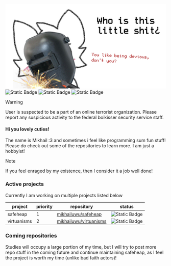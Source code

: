 ![who is this shit](me.png)
![Static Badge](https://img.shields.io/badge/mental_evaluation-highly_schizophrenic-red)
![Static Badge](https://img.shields.io/badge/slightly_unhinged-red)
![Static Badge](https://img.shields.io/badge/might_be_put_in_a_rubber_room-red)

> [!WARNING]
> User is suspected to be a part of an online terrorist organization. Please report any suspicious activity to the federal boikisser security service staff.

#### Hi you lovely cuties!
The name is Mikhail :3 and sometimes i feel like programming sum fun stuff! Please do check out some of the repositories to learn more. I am just a hobbyist!

> [!NOTE]
> If you feel enraged by my existence, then I consider it a job well done!

### Active projects
Currently I am working on multiple projects listed below

| **project** | **priority** | **repository**                                                       | **status**                                                    |
|-------------|--------------|----------------------------------------------------------------------|---------------------------------------------------------------|
| safeheap    | 1            | [mikhailuwu/safeheap](https://github.com/mikhailuwu/safeheap)        | ![Static Badge](https://img.shields.io/badge/Not--ready-red)  |
| virtuanisms | 2            | [mikhailuwu/virtuanisms](https://github.com/mikhailuwu/virtuanisms)  | ![Static Badge](https://img.shields.io/badge/Not--ready-red)  |

### Coming repositories
Studies will occupy a large portion of my time, but I will try to post more repo stuff in the coming future and continue maintaining safeheap, as I feel the project is worth my time (unlike bad faith actors)!
